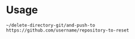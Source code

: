 # Usage

```
~/delete-directory-git/and-push-to https://github.com/username/repository-to-reset
```
